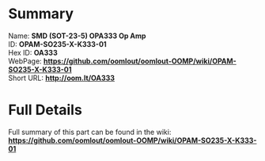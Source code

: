 
Summary
=================
  
Name: __SMD (SOT-23-5) OPA333 Op Amp__    
ID: __OPAM-SO235-X-K333-01__   
Hex ID: __OA333__   
WebPage: __https://github.com/oomlout/oomlout-OOMP/wiki/OPAM-SO235-X-K333-01__   
Short URL: __http://oom.lt/OA333__   

Full Details
==========================
Full summary of this part can be found in the wiki:   
__https://github.com/oomlout/oomlout-OOMP/wiki/OPAM-SO235-X-K333-01__    

